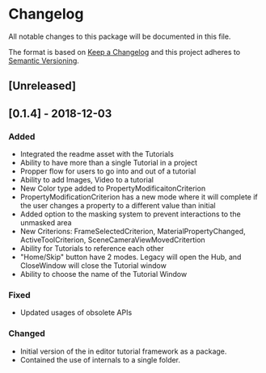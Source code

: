 # Changelog
All notable changes to this package will be documented in this file.

The format is based on [Keep a Changelog](http://keepachangelog.com/en/1.0.0/)
and this project adheres to [Semantic Versioning](http://semver.org/spec/v2.0.0.html).

## [Unreleased]

## [0.1.4] - 2018-12-03
### Added
 - Integrated the readme asset with the Tutorials
 - Ability to have more than a single Tutorial in a project
 - Propper flow for users to go into and out of a tutorial
 - Ability to add Images, Video to a tutorial
 - New Color type added to PropertyModificaitonCriterion
 - PropertyModificationCriterion has a new mode where it will complete if the user changes a property to a different value than initial
 - Added option to the masking system to prevent interactions to the unmasked area
 - New Criterions: FrameSelectedCriterion, MaterialPropertyChanged, ActiveToolCriterion, SceneCameraViewMovedCritertion
 - Ability for Tutorials to reference each other
 - "Home/Skip" button have 2 modes. Legacy will open the Hub, and CloseWindow will close the Tutorial window
 - Ability to choose the name of the Tutorial Window


### Fixed
 - Updated usages of obsolete APIs

### Changed
 - Initial version of the in editor tutorial framework as a package. 
 - Contained the use of internals to a single folder.

